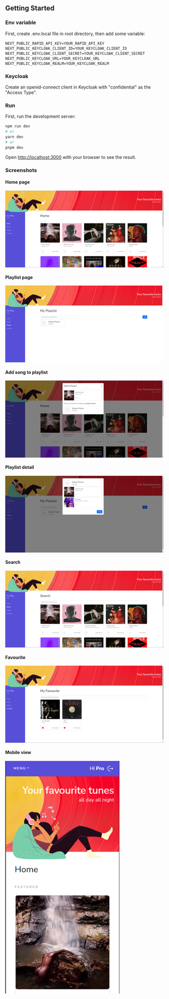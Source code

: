 ## Getting Started

### Env variable

First, create .env.local file in root directory, then add some variable:

```
NEXT_PUBLIC_RAPID_API_KEY=YOUR_RAPID_API_KEY
NEXT_PUBLIC_KEYCLOAK_CLIENT_ID=YOUR_KEYCLOAK_CLIENT_ID
NEXT_PUBLIC_KEYCLOAK_CLIENT_SECRET=YOUR_KEYCLOAK_CLIENT_SECRET
NEXT_PUBLIC_KEYCLOAK_URL=YOUR_KEYCLOAK_URL
NEXT_PUBLIC_KEYCLOAK_REALM=YOUR_KEYCLOAK_REALM
```

### Keycloak

Create an openid-connect client in Keycloak with "confidential" as the "Access Type".

### Run

First, run the development server:

```bash
npm run dev
# or
yarn dev
# or
pnpm dev
```

Open [http://localhost:3000](http://localhost:3000) with your browser to see the result.

### Screenshots

#### Home page

![My Image](public/screenshots/01_home.png)

#### Playlist page

![My Image](public/screenshots/02_playlist.png)

#### Add song to playlist

![My Image](public/screenshots/03_add-to-playlist.png)

#### Playlist detail

![My Image](public/screenshots/04_playlist-detail.png)

#### Search

![My Image](public/screenshots/06_search.png)

#### Favourite

![My Image](public/screenshots/07_favourite.png)

#### Mobile view

![My Image](public/screenshots/05_home-mobile.png)
